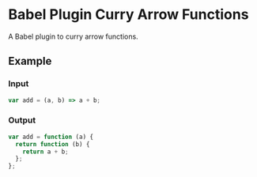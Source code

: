 # Babel Plugin Curry Arrow Functions

A Babel plugin to curry arrow functions.

## Example

### Input
```js
var add = (a, b) => a + b;
```

### Output
```js
var add = function (a) {
  return function (b) {
    return a + b;
  };
};
```
